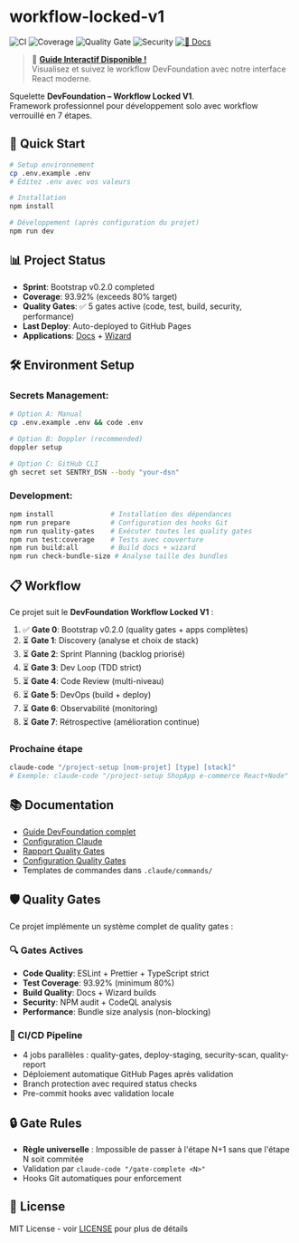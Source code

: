 # workflow-locked-v1

![CI](https://github.com/Equilibretech/workflow-locked-v1/actions/workflows/ci.yml/badge.svg)
![Coverage](https://img.shields.io/badge/coverage-93.92%25-brightgreen)
![Quality Gate](https://img.shields.io/badge/quality%20gate-passing-brightgreen)
![Security](https://img.shields.io/badge/security%20audit-passing-brightgreen)
[![📖 Docs](https://img.shields.io/badge/📖-docs-blue)](https://equilibretech.github.io/workflow-locked-v1)

> 🎨 **[Guide Interactif Disponible !](https://equilibretech.github.io/workflow-locked-v1/)**  
> Visualisez et suivez le workflow DevFoundation avec notre interface React moderne.

Squelette **DevFoundation – Workflow Locked V1**.  
Framework professionnel pour développement solo avec workflow verrouillé en 7 étapes.

## 🚀 Quick Start

```bash
# Setup environnement
cp .env.example .env
# Éditez .env avec vos valeurs

# Installation
npm install

# Développement (après configuration du projet)
npm run dev
```

## 📊 Project Status

- **Sprint**: Bootstrap v0.2.0 completed
- **Coverage**: 93.92% (exceeds 80% target)
- **Quality Gates**: ✅ 5 gates active (code, test, build, security, performance)
- **Last Deploy**: Auto-deployed to GitHub Pages
- **Applications**: [Docs](https://equilibretech.github.io/workflow-locked-v1/) + [Wizard](https://equilibretech.github.io/workflow-locked-v1/wizard/)

## 🛠️ Environment Setup

### Secrets Management:

```bash
# Option A: Manual
cp .env.example .env && code .env

# Option B: Doppler (recommended)
doppler setup

# Option C: GitHub CLI  
gh secret set SENTRY_DSN --body "your-dsn"
```

### Development:

```bash
npm install              # Installation des dépendances
npm run prepare          # Configuration des hooks Git
npm run quality-gates    # Exécuter toutes les quality gates
npm run test:coverage    # Tests avec couverture
npm run build:all        # Build docs + wizard
npm run check-bundle-size # Analyse taille des bundles
```

## 📋 Workflow

Ce projet suit le **DevFoundation Workflow Locked V1** :

1. ✅ **Gate 0**: Bootstrap v0.2.0 (quality gates + apps complètes)
2. ⏳ **Gate 1**: Discovery (analyse et choix de stack)
3. ⏳ **Gate 2**: Sprint Planning (backlog priorisé)
4. ⏳ **Gate 3**: Dev Loop (TDD strict)
5. ⏳ **Gate 4**: Code Review (multi-niveau)
6. ⏳ **Gate 5**: DevOps (build + deploy)
7. ⏳ **Gate 6**: Observabilité (monitoring)
8. ⏳ **Gate 7**: Rétrospective (amélioration continue)

### Prochaine étape

```bash
claude-code "/project-setup [nom-projet] [type] [stack]"
# Exemple: claude-code "/project-setup ShopApp e-commerce React+Node"
```

## 📚 Documentation

- [Guide DevFoundation complet](docs/DEVFOUNDATION-GUIDE.md)
- [Configuration Claude](CLAUDE.md)
- [Rapport Quality Gates](docs/quality-gates-report.md)
- [Configuration Quality Gates](.github/quality-gates.json)
- Templates de commandes dans `.claude/commands/`

## 🛡️ Quality Gates

Ce projet implémente un système complet de quality gates :

### 🔍 Gates Actives
- **Code Quality**: ESLint + Prettier + TypeScript strict
- **Test Coverage**: 93.92% (minimum 80%)
- **Build Quality**: Docs + Wizard builds
- **Security**: NPM audit + CodeQL analysis
- **Performance**: Bundle size analysis (non-blocking)

### 🚀 CI/CD Pipeline
- 4 jobs parallèles : quality-gates, deploy-staging, security-scan, quality-report
- Déploiement automatique GitHub Pages après validation
- Branch protection avec required status checks
- Pre-commit hooks avec validation locale

## 🔒 Gate Rules

- **Règle universelle** : Impossible de passer à l'étape N+1 sans que l'étape N soit commitée
- Validation par `claude-code "/gate-complete <N>"`
- Hooks Git automatiques pour enforcement

## 📄 License

MIT License - voir [LICENSE](LICENSE) pour plus de détails